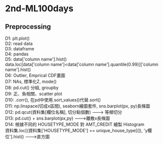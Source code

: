 # 2nd-ML100days

## Preprocessing  
D1: plt.plot()  
D2: read data  
D3: dataframe  
D4: pandas  
D5: data['column name'].hist()  
    data.loc[data['column name']<data['column name'].quantile(0.99)]['column name'].hist()  
D6: Outlier, Emprical CDF畫圖  
D7: NAs, 標準化Z, mode()  
D8: pd.cut() 分組, groupby  
D9: 正、負相關、scatter plot  
D10: .corr(), 在pd中使用.sort_values()代替.sort()  
D11: np.linspace(切成x區間), seaborn繪圖套件, sns.barplot(px, py)長條圖  
D12: pd.qcut(資料集[欄位名稱], 切分點個數) ---> 等頻切分  
D13: pd.cut() + sns.barplot(px,py) --->離散x長條圖  
D14: 根據不同的 HOUSETYPE_MODE 對 AMT_CREDIT 繪製 Histogram  
資料集.loc[(資料集['HOUSETYPE_MODE'] == unique_house_type[i]), 'y欄位'].hist() --->直方圖  